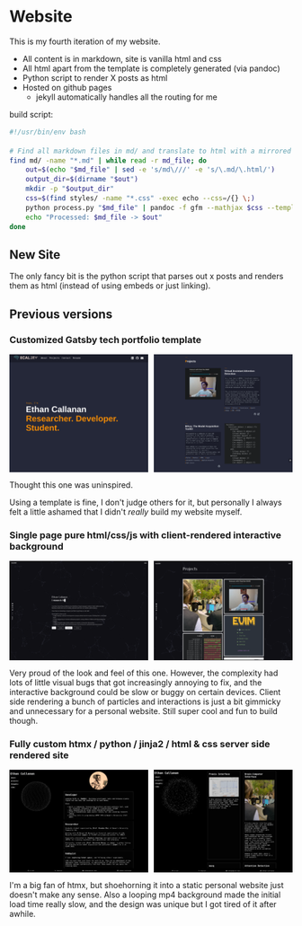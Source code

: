 # Website

This is my fourth iteration of my website. 

- All content is in markdown, site is vanilla html and css
- All html apart from the template is completely generated (via pandoc)
- Python script to render X posts as html
- Hosted on github pages
  - jekyll automatically handles all the routing for me

build script:
```sh
#!/usr/bin/env bash

# Find all markdown files in md/ and translate to html with a mirrored path
find md/ -name "*.md" | while read -r md_file; do
    out=$(echo "$md_file" | sed -e 's/md\///' -e 's/\.md/\.html/')
    output_dir=$(dirname "$out")
    mkdir -p "$output_dir"
    css=$(find styles/ -name "*.css" -exec echo --css=/{} \;)
    python process.py "$md_file" | pandoc -f gfm --mathjax $css --template=template.html --standalone -t html -o "$out" 2>/dev/null
    echo "Processed: $md_file -> $out"
done
```

## New Site


The only fancy bit is the python script that parses out x posts and renders them
as html (instead of using embeds or just linking).

## Previous versions

### Customized Gatsby tech portfolio template

<span style="display: flex; justify-content: space-between; width: 100%">
<img src="/assets/site1-home.png" style="width: 49%">
<img src="/assets/site1-projects.png" style="width: 49%">
</span>


Thought this one was uninspired. 

Using a template is fine, I don't judge others for it, but personally I always felt a little ashamed that I didn't _really_ build my website myself.

### Single page pure html/css/js with client-rendered interactive background

<span style="display: flex; justify-content: space-between; width: 100%">
<img src="/assets/site2-home.png" style="width: 49%">
<img src="/assets/site2-projects.png" style="width: 49%">
</span>

Very proud of the look and feel of this one. However, the complexity had lots of
little visual bugs that got increasingly annoying to fix, and the interactive
background could be slow or buggy on certain devices. Client side rendering a
bunch of particles and interactions is just a bit gimmicky and unnecessary for a
personal website. Still super cool and fun to build though.

### Fully custom htmx / python / jinja2 / html & css server side rendered site

<span style="display: flex; justify-content: space-between; width: 100%">
<img src="/assets/site3-home.png" style="width: 49%">
<img src="/assets/site3-projects.png" style="width: 49%">
</span>

I'm a big fan of htmx, but shoehorning it into a static personal website just
doesn't make any sense. Also a looping mp4 background made the initial load time
really slow, and the design was unique but I got tired of it after awhile.


